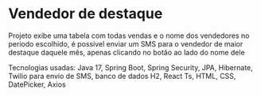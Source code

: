 # Vendedor de destaque

Projeto exibe uma tabela com todas vendas e o nome dos vendedores no periodo escolhido, é possivel enviar um SMS para o vendedor de maior destaque daquele mês, apenas clicando no botão ao lado do nome dele

Tecnologias usadas: Java 17, Spring Boot, Spring Security, JPA, Hibernate, Twilio para envio de SMS, banco de dados H2, React Ts, HTML, CSS, DatePicker, Axios
